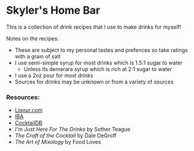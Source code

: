# Skyler's Home Bar

This is a collection of drink recipes that I use to make drinks for myself! 

Notes on the recipes:
* These are subject to my personal tastes and prefences so take ratings with a grain of salt
* I use semi-simple syrup for most drinks which is 1.5:1 sugar to water
    * Unless its demerara syrup which is rich at 2:1 sugar to water
* I use a 2oz pour for most drinks
* Sources for drinks may be unknown or from a variety of sources


### Resources:
* [Liqour.com](https://www.liquor.com/)
* [IBA](https://iba-world.com/)
* [CocktailDB](https://www.cocktaildb.com/)
* *I'm Just Here For The Drinks* by Sother Teague
* *The Craft of the Cocktail* by Dale DeGroff
* *The Art of Mixology* by Food Loves

